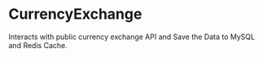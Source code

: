 # CurrencyExchange
Interacts with public currency exchange API and Save the Data to MySQL and Redis Cache.
